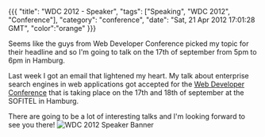 {{{
  "title": "WDC 2012 - Speaker",
  "tags": ["Speaking", "WDC 2012", "Conference"],
  "category": "conference",
  "date": "Sat, 21 Apr 2012 17:01:28 GMT",
  "color":"orange"
}}}

Seems like the guys from Web Developer Conference picked my topic for their headline and so I'm going to talk on the 17th of september from 5pm to 6pm in Hamburg.
<!--more-->
Last week I got an email that lightened my heart. My talk about enterprise search engines in web applications got accepted for the [Web Developer Conference](http://www.web-developer-conference.de/) that is taking place on the 17th and 18th of september at the SOFITEL in Hamburg.

There are going to be a lot of interesting talks and I'm looking forward to see you there! 
![WDC 2012 Speaker Banner](http://images.supnig.com/media/pictures/WDC2012_speakerbanner.jpg)